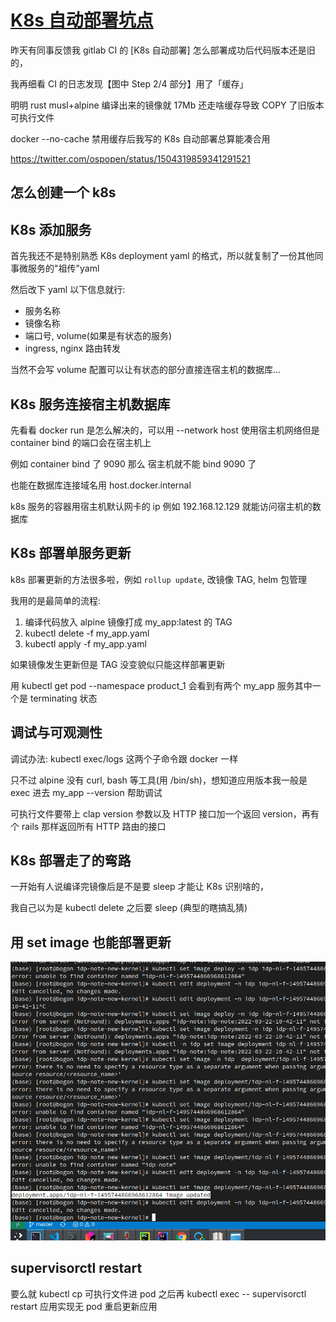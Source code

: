 # [K8s 自动部署坑点](/2022/03/k8s_deploy_docker_no_cache.md)

昨天有同事反馈我 gitlab CI 的 [K8s 自动部署] 怎么部署成功后代码版本还是旧的，

我再细看 CI 的日志发现【图中 Step 2/4 部分】用了「缓存」

明明 rust musl+alpine 编译出来的镜像就 17Mb 还走啥缓存导致 COPY 了旧版本可执行文件

docker --no-cache 禁用缓存后我写的 K8s 自动部署总算能凑合用

https://twitter.com/ospopen/status/1504319859341291521

## 怎么创建一个 k8s

## K8s 添加服务

首先我还不是特别熟悉 K8s deployment yaml 的格式，所以就复制了一份其他同事微服务的"祖传"yaml

然后改下 yaml 以下信息就行:
- 服务名称
- 镜像名称
- 端口号, volume(如果是有状态的服务)
- ingress, nginx 路由转发

当然不会写 volume 配置可以让有状态的部分直接连宿主机的数据库...

## K8s 服务连接宿主机数据库

先看看 docker run 是怎么解决的，可以用 --network host 使用宿主机网络但是 container bind 的端口会在宿主机上

例如 container bind 了 9090 那么 宿主机就不能 bind 9090 了

也能在数据库连接域名用 host.docker.internal 

k8s 服务的容器用宿主机默认网卡的 ip 例如 192.168.12.129 就能访问宿主机的数据库

## K8s 部署单服务更新

k8s 部署更新的方法很多啦，例如 `rollup update`, 改镜像 TAG, helm 包管理

我用的是最简单的流程:
1. 编译代码放入 alpine 镜像打成 my_app:latest 的 TAG
2. kubectl delete -f my_app.yaml
3. kubectl apply -f my_app.yaml

如果镜像发生更新但是 TAG 没变貌似只能这样部署更新

用 kubectl get pod --namespace product_1 会看到有两个 my_app 服务其中一个是 terminating 状态

## 调试与可观测性

调试办法: kubectl exec/logs 这两个子命令跟 docker 一样

只不过 alpine 没有 curl, bash 等工具(用 /bin/sh)，想知道应用版本我一般是 exec 进去 my_app --version 帮助调试

可执行文件要带上 clap version 参数以及 HTTP 接口加一个返回 version，再有个 rails 那样返回所有 HTTP 路由的接口

## K8s 部署走了的弯路

一开始有人说编译完镜像后是不是要 sleep 才能让 K8s 识别啥的，

我自己以为是 kubectl delete 之后要 sleep (典型的瞎搞乱猜)

## 用 set image 也能部署更新

![](kubectl_set_image.png)

## supervisorctl restart

要么就 kubectl cp 可执行文件进 pod 之后再 kubectl exec -- supervisorctl restart 应用实现无 pod 重启更新应用
